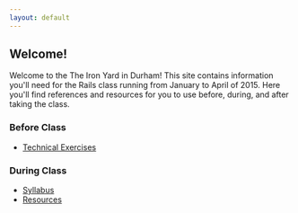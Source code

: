 ```yaml
---
layout: default
---
```


## Welcome!

Welcome to the The Iron Yard in Durham!  This site contains information you'll
need for the Rails class running from January to April of 2015.  Here you'll
find references and resources for you to use before, during, and after taking
the class.

### Before Class

* [Technical Exercises](/prework/exercises.html)

### During Class

* [Syllabus](/syllabus/)
* [Resources](/resources/)
